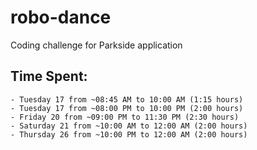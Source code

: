 # robo-dance
Coding challenge for Parkside application

## Time Spent:
    - Tuesday 17 from ~08:45 AM to 10:00 AM (1:15 hours)
    - Tuesday 17 from ~08:00 PM to 10:00 PM (2:00 hours)
    - Friday 20 from ~09:00 PM to 11:30 PM (2:30 hours)
    - Saturday 21 from ~10:00 AM to 12:00 AM (2:00 hours)
    - Thursday 26 from ~10:00 PM to 12:00 AM (2:00 hours)
